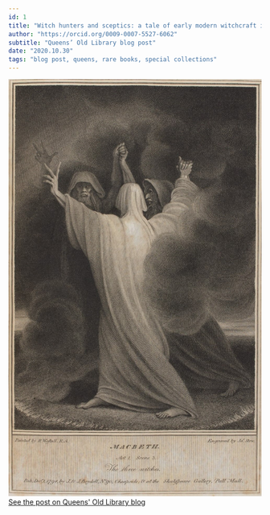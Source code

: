 ```yaml
---
id: 1
title: "Witch hunters and sceptics: a tale of early modern witchcraft in Queens’ Old Library"
author: "https://orcid.org/0009-0007-5527-6062"
subtitle: "Queens’ Old Library blog post"
date: "2020.10.30"
tags: "blog post, queens, rare books, special collections"
---
```

![image](/images/blog_02.jpg)\
[See the post on Queens' Old Library blog](https://queenslib.wordpress.com/2020/10/30/witch-hunters-and-sceptics-a-tale-of-early-modern-witchcraft-in-queens-old-library/)
